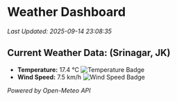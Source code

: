
# Weather Dashboard

_Last Updated: 2025-09-14 23:08:35_

## Current Weather Data: (Srinagar, JK)
- **Temperature:** 17.4 °C ![Temperature Badge](https://img.shields.io/badge/Temperature-Low%20Temp-blue)
- **Wind Speed:** 7.5 km/h ![Wind Speed Badge](https://img.shields.io/badge/Wind%20Speed-Light%20Wind-blue)

*Powered by Open-Meteo API*
